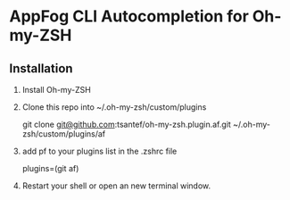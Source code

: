# AppFog CLI Autocompletion for Oh-my-ZSH

## Installation

1) Install Oh-my-ZSH

2) Clone this repo into ~/.oh-my-zsh/custom/plugins

    git clone git@github.com:tsantef/oh-my-zsh.plugin.af.git ~/.oh-my-zsh/custom/plugins/af

3) add pf to your plugins list in the .zshrc file

    plugins=(git af)

4) Restart your shell or open an new terminal window.